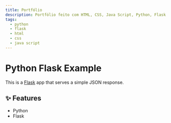 ```yaml
---
title: Portfólio
description: Portfólio feito com HTML, CSS, Java Script, Python, Flask e Bootstrap.
tags:
  - python
  - flask
  - html
  - css
  - java script
---
```


# Python Flask Example

This is a [Flask](https://flask.palletsprojects.com/en/1.1.x/) app that serves a simple JSON response.

## ✨ Features

- Python
- Flask